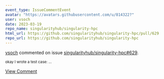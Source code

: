```yaml
---
event_type: IssueCommentEvent
avatar: "https://avatars.githubusercontent.com/u/814322?"
user: vsoch
date: 2023-03-19
repo_name: singularityhub/singularity-hpc
html_url: https://github.com/singularityhub/singularity-hpc/pull/629
repo_url: https://github.com/singularityhub/singularity-hpc
---
```


<a href='https://github.com/vsoch' target='_blank'>vsoch</a> commented on issue <a href='https://github.com/singularityhub/singularity-hpc/pull/629' target='_blank'>singularityhub/singularity-hpc#629</a>.

<small>okay I wrote a test case:...</small>

<a href='https://github.com/singularityhub/singularity-hpc/pull/629' target='_blank'>View Comment</a>